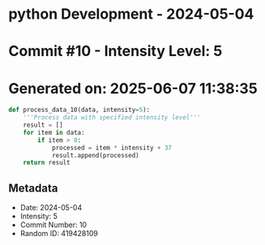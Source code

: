 ﻿# python Development - 2024-05-04
# Commit #10 - Intensity Level: 5
# Generated on: 2025-06-07 11:38:35
```python
def process_data_10(data, intensity=5):
    '''Process data with specified intensity level'''
    result = []
    for item in data:
        if item > 0:
            processed = item * intensity + 37
            result.append(processed)
    return result
```
## Metadata
- Date: 2024-05-04
- Intensity: 5
- Commit Number: 10
- Random ID: 419428109
